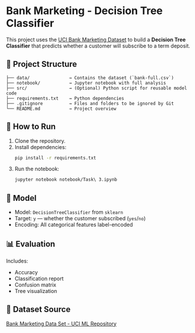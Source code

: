 # Bank Marketing - Decision Tree Classifier

This project uses the [UCI Bank Marketing Dataset](https://archive.ics.uci.edu/ml/datasets/Bank+Marketing) to build a **Decision Tree Classifier** that predicts whether a customer will subscribe to a term deposit.

## 📁 Project Structure
```
├── data/               → Contains the dataset (`bank-full.csv`)
├── notebook/           → Jupyter notebook with full analysis
├── src/                → (Optional) Python script for reusable model code
├── requirements.txt    → Python dependencies
├── .gitignore          → Files and folders to be ignored by Git
└── README.md           → Project overview
```

## 🚀 How to Run
1. Clone the repository.
2. Install dependencies:
   ```bash
   pip install -r requirements.txt
   ```
3. Run the notebook:
   ```bash
   jupyter notebook notebook/Task\ 3.ipynb
   ```

## 🧠 Model
- Model: `DecisionTreeClassifier` from `sklearn`
- Target: `y` — whether the customer subscribed (`yes`/`no`)
- Encoding: All categorical features label-encoded

## 📊 Evaluation
Includes:
- Accuracy
- Classification report
- Confusion matrix
- Tree visualization

## 📎 Dataset Source
[Bank Marketing Data Set - UCI ML Repository](https://archive.ics.uci.edu/ml/datasets/Bank+Marketing)
